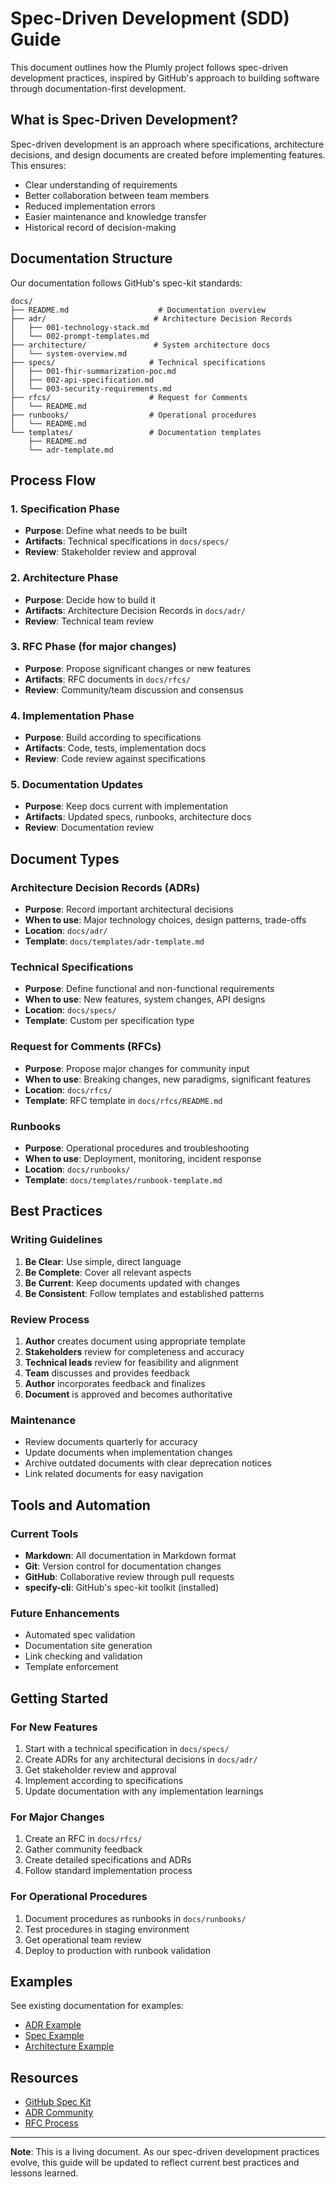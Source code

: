 # Spec-Driven Development (SDD) Guide

This document outlines how the Plumly project follows spec-driven development practices, inspired by GitHub's approach to building software through documentation-first development.

## What is Spec-Driven Development?

Spec-driven development is an approach where specifications, architecture decisions, and design documents are created before implementing features. This ensures:

- Clear understanding of requirements
- Better collaboration between team members
- Reduced implementation errors
- Easier maintenance and knowledge transfer
- Historical record of decision-making

## Documentation Structure

Our documentation follows GitHub's spec-kit standards:

```
docs/
├── README.md                    # Documentation overview
├── adr/                        # Architecture Decision Records
│   ├── 001-technology-stack.md
│   └── 002-prompt-templates.md
├── architecture/               # System architecture docs
│   └── system-overview.md
├── specs/                     # Technical specifications
│   ├── 001-fhir-summarization-poc.md
│   ├── 002-api-specification.md
│   └── 003-security-requirements.md
├── rfcs/                      # Request for Comments
│   └── README.md
├── runbooks/                  # Operational procedures
│   └── README.md
└── templates/                 # Documentation templates
    ├── README.md
    └── adr-template.md
```

## Process Flow

### 1. Specification Phase
- **Purpose**: Define what needs to be built
- **Artifacts**: Technical specifications in `docs/specs/`
- **Review**: Stakeholder review and approval

### 2. Architecture Phase
- **Purpose**: Decide how to build it
- **Artifacts**: Architecture Decision Records in `docs/adr/`
- **Review**: Technical team review

### 3. RFC Phase (for major changes)
- **Purpose**: Propose significant changes or new features
- **Artifacts**: RFC documents in `docs/rfcs/`
- **Review**: Community/team discussion and consensus

### 4. Implementation Phase
- **Purpose**: Build according to specifications
- **Artifacts**: Code, tests, implementation docs
- **Review**: Code review against specifications

### 5. Documentation Updates
- **Purpose**: Keep docs current with implementation
- **Artifacts**: Updated specs, runbooks, architecture docs
- **Review**: Documentation review

## Document Types

### Architecture Decision Records (ADRs)
- **Purpose**: Record important architectural decisions
- **When to use**: Major technology choices, design patterns, trade-offs
- **Location**: `docs/adr/`
- **Template**: `docs/templates/adr-template.md`

### Technical Specifications
- **Purpose**: Define functional and non-functional requirements
- **When to use**: New features, system changes, API designs
- **Location**: `docs/specs/`
- **Template**: Custom per specification type

### Request for Comments (RFCs)
- **Purpose**: Propose major changes for community input
- **When to use**: Breaking changes, new paradigms, significant features
- **Location**: `docs/rfcs/`
- **Template**: RFC template in `docs/rfcs/README.md`

### Runbooks
- **Purpose**: Operational procedures and troubleshooting
- **When to use**: Deployment, monitoring, incident response
- **Location**: `docs/runbooks/`
- **Template**: `docs/templates/runbook-template.md`

## Best Practices

### Writing Guidelines
1. **Be Clear**: Use simple, direct language
2. **Be Complete**: Cover all relevant aspects
3. **Be Current**: Keep documents updated with changes
4. **Be Consistent**: Follow templates and established patterns

### Review Process
1. **Author** creates document using appropriate template
2. **Stakeholders** review for completeness and accuracy
3. **Technical leads** review for feasibility and alignment
4. **Team** discusses and provides feedback
5. **Author** incorporates feedback and finalizes
6. **Document** is approved and becomes authoritative

### Maintenance
- Review documents quarterly for accuracy
- Update documents when implementation changes
- Archive outdated documents with clear deprecation notices
- Link related documents for easy navigation

## Tools and Automation

### Current Tools
- **Markdown**: All documentation in Markdown format
- **Git**: Version control for documentation changes
- **GitHub**: Collaborative review through pull requests
- **specify-cli**: GitHub's spec-kit toolkit (installed)

### Future Enhancements
- Automated spec validation
- Documentation site generation
- Link checking and validation
- Template enforcement

## Getting Started

### For New Features
1. Start with a technical specification in `docs/specs/`
2. Create ADRs for any architectural decisions in `docs/adr/`
3. Get stakeholder review and approval
4. Implement according to specifications
5. Update documentation with any implementation learnings

### For Major Changes
1. Create an RFC in `docs/rfcs/`
2. Gather community feedback
3. Create detailed specifications and ADRs
4. Follow standard implementation process

### For Operational Procedures
1. Document procedures as runbooks in `docs/runbooks/`
2. Test procedures in staging environment
3. Get operational team review
4. Deploy to production with runbook validation

## Examples

See existing documentation for examples:
- [ADR Example](docs/adr/001-technology-stack-selection.md)
- [Spec Example](docs/specs/001-fhir-summarization-poc.md)
- [Architecture Example](docs/architecture/system-overview.md)

## Resources

- [GitHub Spec Kit](https://github.com/github/spec-kit)
- [ADR Community](https://adr.github.io/)
- [RFC Process](https://github.com/rust-lang/rfcs/blob/master/README.md)

---

**Note**: This is a living document. As our spec-driven development practices evolve, this guide will be updated to reflect current best practices and lessons learned.